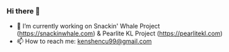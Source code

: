 ### Hi there 👋

- 🌱 I’m currently working on Snackin' Whale Project (https://snackinwhale.com) & Pearlite KL Project (https://pearlitekl.com) <br/>
- 📫 How to reach me: kenshencu99@gmail.com <br/>

<!--
**Barney-m/Barney-m** is a ✨ _special_ ✨ repository because its `README.md` (this file) appears on your GitHub profile.

Here are some ideas to get you started:

- 🔭 I’m currently working on ...
- 🌱 I’m currently learning ...
- 👯 I’m looking to collaborate on ...
- 🤔 I’m looking for help with ...
- 💬 Ask me about ...
- 📫 How to reach me: ...
- 😄 Pronouns: ...
- ⚡ Fun fact: ...
- ⚡ Fun fact: Looking for a job
-->
